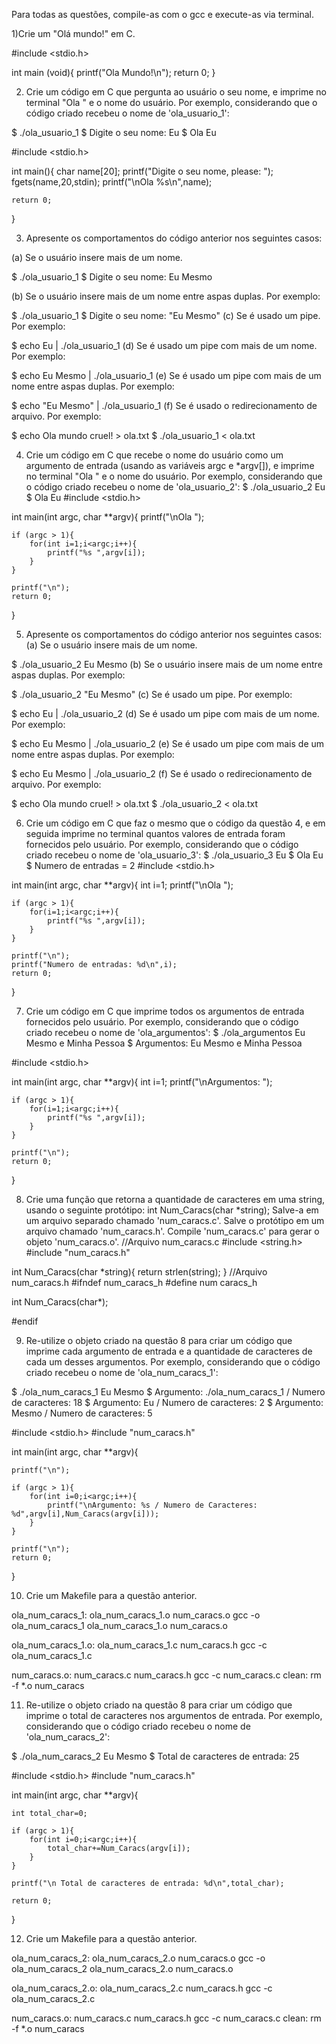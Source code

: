 Para todas as questões, compile-as com o gcc e execute-as via terminal.

1)Crie um "Olá mundo!" em C.

#include <stdio.h>

int main (void){
	printf("Ola Mundo!\n");
	return 0;
}

2) Crie um código em C que pergunta ao usuário o seu nome, e imprime no terminal "Ola " e o nome do usuário. Por exemplo, considerando que o código criado recebeu o nome de 'ola_usuario_1':

$ ./ola_usuario_1
$ Digite o seu nome: Eu
$ Ola Eu

#include <stdio.h>

int main(){
	char name[20];
	printf("Digite o seu nome, please:  ");
	fgets(name,20,stdin);
	printf("\nOla %s\n",name);	
	
	return 0;
}


3) Apresente os comportamentos do código anterior nos seguintes casos:

(a) Se o usuário insere mais de um nome.

$ ./ola_usuario_1
$ Digite o seu nome: Eu Mesmo

(b) Se o usuário insere mais de um nome entre aspas duplas. Por exemplo:

$ ./ola_usuario_1
$ Digite o seu nome: "Eu Mesmo"
(c) Se é usado um pipe. Por exemplo:

$ echo Eu | ./ola_usuario_1
(d) Se é usado um pipe com mais de um nome. Por exemplo:

$ echo Eu Mesmo | ./ola_usuario_1
(e) Se é usado um pipe com mais de um nome entre aspas duplas. Por exemplo:

$ echo "Eu Mesmo" | ./ola_usuario_1
(f) Se é usado o redirecionamento de arquivo. Por exemplo:

$ echo Ola mundo cruel! > ola.txt
$ ./ola_usuario_1 < ola.txt


4) Crie um código em C que recebe o nome do usuário como um argumento de entrada (usando as variáveis argc e *argv[]), e imprime no terminal "Ola " e o nome do usuário. Por exemplo, considerando que o código criado recebeu o nome de 'ola_usuario_2':
$ ./ola_usuario_2 Eu
$ Ola Eu
#include <stdio.h>

int main(int argc, char **argv){
	printf("\nOla ");

	if (argc > 1){
		for(int i=1;i<argc;i++){		
			printf("%s ",argv[i]);	
		}
	}

	printf("\n");
	return 0;
}



5) Apresente os comportamentos do código anterior nos seguintes casos:
(a) Se o usuário insere mais de um nome.

$ ./ola_usuario_2 Eu Mesmo
(b) Se o usuário insere mais de um nome entre aspas duplas. Por exemplo:

$ ./ola_usuario_2 "Eu Mesmo"
(c) Se é usado um pipe. Por exemplo:

$ echo Eu | ./ola_usuario_2
(d) Se é usado um pipe com mais de um nome. Por exemplo:

$ echo Eu Mesmo | ./ola_usuario_2
(e) Se é usado um pipe com mais de um nome entre aspas duplas. Por exemplo:

$ echo Eu Mesmo | ./ola_usuario_2
(f) Se é usado o redirecionamento de arquivo. Por exemplo:

$ echo Ola mundo cruel! > ola.txt
$ ./ola_usuario_2 < ola.txt

6) Crie um código em C que faz o mesmo que o código da questão 4, e em seguida imprime no terminal quantos valores de entrada foram fornecidos pelo usuário. Por exemplo, considerando que o código criado recebeu o nome de 'ola_usuario_3':
$ ./ola_usuario_3 Eu
$ Ola Eu
$ Numero de entradas = 2
#include <stdio.h>

int main(int argc, char **argv){
	int i=1;
	printf("\nOla ");

	if (argc > 1){
		for(i=1;i<argc;i++){		
			printf("%s ",argv[i]);	
		}
	}

	printf("\n");
	printf("Numero de entradas: %d\n",i);
	return 0;
}



7) Crie um código em C que imprime todos os argumentos de entrada fornecidos pelo usuário. Por exemplo, considerando que o código criado recebeu o nome de 'ola_argumentos':
$ ./ola_argumentos Eu Mesmo e Minha Pessoa
$ Argumentos: Eu Mesmo e Minha Pessoa

#include <stdio.h>

int main(int argc, char **argv){
	int i=1;
	printf("\nArgumentos: ");

	if (argc > 1){
		for(i=1;i<argc;i++){		
			printf("%s ",argv[i]);	
		}
	}

	printf("\n");
	return 0;
}

8) Crie uma função que retorna a quantidade de caracteres em uma string, usando o seguinte protótipo: int Num_Caracs(char *string); Salve-a em um arquivo separado chamado 'num_caracs.c'. Salve o protótipo em um arquivo chamado 'num_caracs.h'. Compile 'num_caracs.c' para gerar o objeto 'num_caracs.o'.
//Arquivo num_caracs.c
#include <string.h>
#include "num_caracs.h"

int Num_Caracs(char *string){
	return strlen(string);
}
//Arquivo num_caracs.h
#ifndef num_caracs_h
#define	num caracs_h

int Num_Caracs(char*);

#endif


9) Re-utilize o objeto criado na questão 8 para criar um código que imprime cada argumento de entrada e a quantidade de caracteres de cada um desses argumentos. Por exemplo, considerando que o código criado recebeu o nome de 'ola_num_caracs_1':

$ ./ola_num_caracs_1 Eu Mesmo
$ Argumento: ./ola_num_caracs_1 / Numero de caracteres: 18
$ Argumento: Eu / Numero de caracteres: 2
$ Argumento: Mesmo / Numero de caracteres: 5

#include <stdio.h>
#include "num_caracs.h"

int main(int argc, char **argv){
	
	printf("\n");

	if (argc > 1){
		for(int i=0;i<argc;i++){	
			printf("\nArgumento: %s / Numero de Caracteres: %d",argv[i],Num_Caracs(argv[i]));	
		}
	}

	printf("\n");
	return 0;
}


10) Crie um Makefile para a questão anterior.

ola_num_caracs_1: ola_num_caracs_1.o num_caracs.o
	gcc -o ola_num_caracs_1 ola_num_caracs_1.o num_caracs.o

ola_num_caracs_1.o: ola_num_caracs_1.c num_caracs.h
	gcc -c ola_num_caracs_1.c

num_caracs.o: num_caracs.c num_caracs.h
	gcc -c num_caracs.c
clean:
	rm -f *.o num_caracs	 

11) Re-utilize o objeto criado na questão 8 para criar um código que imprime o total de caracteres nos argumentos de entrada. Por exemplo, considerando que o código criado recebeu o nome de 'ola_num_caracs_2':

$ ./ola_num_caracs_2 Eu Mesmo
$ Total de caracteres de entrada: 25

#include <stdio.h>
#include "num_caracs.h"

int main(int argc, char **argv){
	
	int total_char=0;

	if (argc > 1){
		for(int i=0;i<argc;i++){	
			total_char+=Num_Caracs(argv[i]);	
		}
	}

	printf("\n Total de caracteres de entrada: %d\n",total_char);

	return 0;
}


12) Crie um Makefile para a questão anterior.

ola_num_caracs_2: ola_num_caracs_2.o num_caracs.o
	gcc -o ola_num_caracs_2 ola_num_caracs_2.o num_caracs.o

ola_num_caracs_2.o: ola_num_caracs_2.c num_caracs.h
	gcc -c ola_num_caracs_2.c

num_caracs.o: num_caracs.c num_caracs.h
	gcc -c num_caracs.c
clean:
	rm -f *.o num_caracs	 

